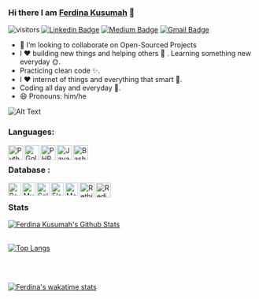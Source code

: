 ### Hi there I am [Ferdina Kusumah](https://ferdina-kusumah-r3zgz.ondigitalocean.app) 👋

![visitors](https://visitor-badge.laobi.icu/badge?page_id=narutoxxx)
[![Linkedin Badge](https://img.shields.io/badge/FerdinaKusumah-blue?style=social&logo=Linkedin&logoColor=blue&link=https://www.linkedin.com/in/ferdina-kusumah-599209100)](https://www.linkedin.com/in/ferdina-kusumah-599209100)
[![Medium Badge](https://img.shields.io/badge/@ferdina.kusumah-black?style=social&labelColor=black&logo=Medium&link=https://medium.com/@ferdina.kusumah)](https://medium.com/@ferdina.kusumah)
[![Gmail Badge](https://img.shields.io/badge/-GMail-c14438?style=social&logo=Gmail&logoColor=red&link=mailto:ferdina.kusumah@gmail.com)](mailto:ferdina.kusumah@gmail.com)

- 👯 I’m looking to collaborate on Open-Sourced Projects
- I ❤️ building new things and helping others 🤝 . Learning something new everyday 🌞.
- Practicing clean code ✨.
- I ❤️ internet of things and everything that smart 🧐.
- Coding all day and everyday 🤟.
- 😄 Pronouns: him/he

![Alt Text](https://media.giphy.com/media/xT8qBhrlNooHBYR9f2/giphy.gif)

### Languages:
<img align="left" alt="Python" width="30px" src="https://img.icons8.com/color/48/000000/python.png" />
<img align="left" alt="Golang" width="30px" src="https://img.icons8.com/color/48/000000/golang.png" />
<img align="left" alt="PHP" width="30px" src="https://img.icons8.com/officel/16/000000/php-logo.png" />
<img align="left" alt="Javascript" width="30px" src="https://img.icons8.com/color/48/000000/javascript.png" />
<img align="left" alt="Bash script" width="30px" src="https://icon-library.com/images/bash-icon/bash-icon-5.jpg" />
<br />

### Database :
<img align="left" alt="PostgreSQL" width="26px" src="https://img.icons8.com/color/48/000000/postgreesql.png" />
<img align="left" alt="Mysql" width="26px" src="https://cdn.iconscout.com/icon/free/png-512/mysql-19-1174939.png" />
<img align="left" alt="Sql server" width="26px" src="https://img.icons8.com/color/48/000000/microsoft-sql-server.png" />
<img align="left" alt="Elasticsearch" width="26px" src="https://img.icons8.com/color/48/000000/elasticsearch.png" />
<img align="left" alt="MongoDB" width="26px" src="https://img.icons8.com/color/48/000000/mongodb.png" />
<img align="left" alt="RethinkDB" width="30px" src="https://encrypted-tbn0.gstatic.com/images?q=tbn%3AANd9GcQo2zIEv12-NJkXbA03sNBYBipBdm5p6jXY2A&usqp=CAU" />
<img align="left" alt="Redis" width="30px" src="https://img.icons8.com/color/48/000000/redis.png" />
<br />

### Stats
<a href="#stats" align="center">
    <img align="center" alt="Ferdina Kusumah's Github Stats" src="https://github-readme-stats.vercel.app/api?username=FerdinaKusumah&count_private=false&show_icons=true&include_all_commits=true&show_owner=true"/>
</a>
<br />

<br />
<a href="#stats" align="center">
    
[![Top Langs](https://github-readme-stats.vercel.app/api/top-langs/?username=FerdinaKusumah&langs_count=8)](https://github.com/FerdinaKusumah/github-readme-stats)

</a>
<br />

<br />

[![Ferdina's wakatime stats](https://github-readme-stats.vercel.app/api/wakatime?username=ferdina_kusumah)](https://github.com/anuraghazra/github-readme-stats)
